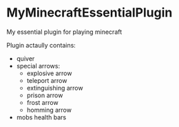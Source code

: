 # MyMinecraftEssentialPlugin
My essential plugin for playing minecraft

Plugin actaully contains:
- quiver 
- special arrows:
  - explosive arrow
  - teleport arrow
  - extinguishing arrow
  - prison arrow
  - frost arrow
  - homming arrow
- mobs health bars
